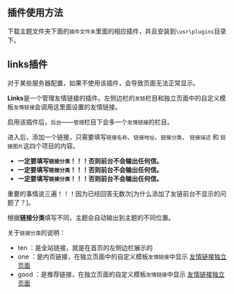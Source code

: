  ## 插件使用方法

 下载主题文件夹下面的`插件文件夹`里面的相应插件，并且安装到`\usr\plugins`目录下。


## links插件

对于某些服务器配置，如果不使用该插件，会导致页面无法正常显示。

**Links**是一个管理友情链接的插件。左侧边栏的`友链`栏目和独立页面中的自定义模板`友情链接`会调用这里面设置的友情链接。

启用该插件后，`后台`——`管理`栏目下会多一个`友情链接`的栏目。

进入后，添加一个链接，只需要填写`链接名称`、`链接地址`、`链接分类`、 `链接描述` 和 `链接图片`这四个项目的内容。


<div class="tip">
<ul>
<li><strong>一定要填写<code>链接分类</code>！！！否则前台不会输出任何信。</strong></li>
<li><strong>一定要填写<code>链接分类</code>！！！否则前台不会输出任何信。</strong></li>
<li><strong>一定要填写<code>链接分类</code>！！！否则前台不会输出任何信。</strong></li>
</ul>
</div>


重要的事情说三遍！！！因为已经回答无数次[为什么添加了友链前台不显示的问题了？]。
</p>

根据**链接分类**填写不同，主题会自动输出到主题的不同位置。

关于`链接分类`的说明：

* ten ：是全站链接，就是在首页的左侧边栏展示的
* one ：是内页链接，在独立页面中的自定义模板`友情链接`中显示 [友情链接独立页面](/page?id=友情链接)
* good ：是推荐链接，在独立页面的自定义模板`友情链接`中显示 [友情链接独立页面](/page?id=友情链接)

